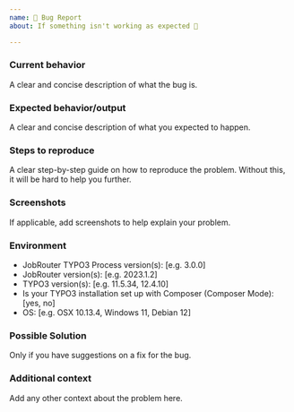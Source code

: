```yaml
---
name: 🐛 Bug Report
about: If something isn't working as expected 🤔

---
```


### Current behavior

A clear and concise description of what the bug is.

### Expected behavior/output

A clear and concise description of what you expected to happen.

### Steps to reproduce

A clear step-by-step guide on how to reproduce the problem. Without this, it will be hard to help you further.

### Screenshots

If applicable, add screenshots to help explain your problem.

### Environment

- JobRouter TYPO3 Process version(s): [e.g. 3.0.0]
- JobRouter version(s): [e.g. 2023.1.2]
- TYPO3 version(s): [e.g. 11.5.34, 12.4.10]
- Is your TYPO3 installation set up with Composer (Composer Mode): [yes, no]
- OS: [e.g. OSX 10.13.4, Windows 11, Debian 12]

### Possible Solution

Only if you have suggestions on a fix for the bug.

### Additional context

Add any other context about the problem here.
